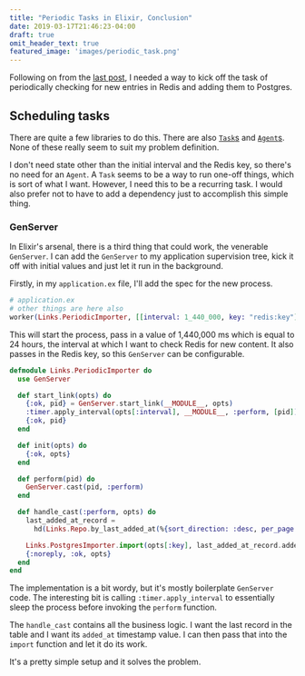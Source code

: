 ```yaml
---
title: "Periodic Tasks in Elixir, Conclusion"
date: 2019-03-17T21:46:23-04:00
draft: true
omit_header_text: true
featured_image: 'images/periodic_task.png'
---
```


Following on from the [last post](https://batasrki.github.io/2019-03-12-periodic-tasks-in-elixir), I needed a way to kick off the task of periodically checking for new entries in Redis and adding them to Postgres.

## Scheduling tasks
There are quite a few libraries to do this. There are also [`Task`s](https://hexdocs.pm/elixir/Task.html) and [`Agent`s](https://hexdocs.pm/elixir/Agent.html). None of these really seem to suit my problem definition.

I don't need state other than the initial interval and the Redis key, so there's no need for an `Agent`. A `Task` seems to be a way to run one-off things, which is sort of what I want. However, I need this to be a recurring task. I would also prefer not to have to add a dependency just to accomplish this simple thing.

### GenServer
In Elixir's arsenal, there is a third thing that could work, the venerable `GenServer`. I can add the `GenServer` to my application supervision tree, kick it off with initial values and just let it run in the background.

Firstly, in my `application.ex` file, I'll add the spec for the new process.

```elixir
# application.ex
# other things are here also
worker(Links.PeriodicImporter, [[interval: 1_440_000, key: "redis:key"]])
```

This will start the process, pass in a value of 1,440,000 ms which is equal to 24 hours, the interval at which I want to check Redis for new content. It also passes in the Redis key, so this `GenServer` can be configurable.

```elixir
defmodule Links.PeriodicImporter do
  use GenServer

  def start_link(opts) do
    {:ok, pid} = GenServer.start_link(__MODULE__, opts)
    :timer.apply_interval(opts[:interval], __MODULE__, :perform, [pid])
    {:ok, pid}
  end

  def init(opts) do
    {:ok, opts}
  end

  def perform(pid) do
    GenServer.cast(pid, :perform)
  end

  def handle_cast(:perform, opts) do
    last_added_at_record =
      hd(Links.Repo.by_last_added_at(%{sort_direction: :desc, per_page: 1, page: 1}))

    Links.PostgresImporter.import(opts[:key], last_added_at_record.added_at)
    {:noreply, :ok, opts}
  end
end
```

The implementation is a bit wordy, but it's mostly boilerplate `GenServer` code. The interesting bit is calling `:timer.apply_interval` to essentially sleep the process before invoking the `perform` function.

The `handle_cast` contains all the business logic. I want the last record in the table and I want its `added_at` timestamp value. I can then pass that into the `import` function and let it do its work.

It's a pretty simple setup and it solves the problem.
